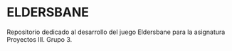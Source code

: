 # ELDERSBANE
Repositorio dedicado al desarrollo del juego Eldersbane para la asignatura Proyectos III. Grupo 3.
